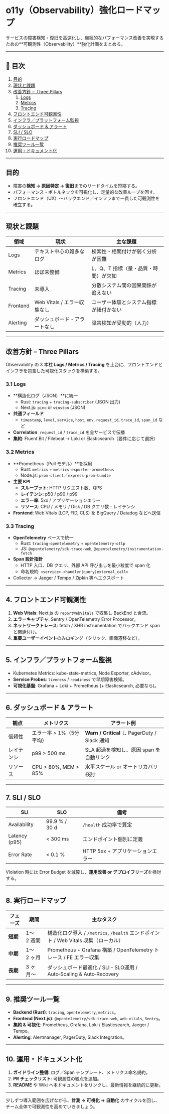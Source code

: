 # o11y（Observability）強化ロードマップ

サービスの障害検知・復旧を高速化し、継続的なパフォーマンス改善を実現するための**可観測性（Observability）**強化計画をまとめる。

---

## 📑 目次

1. [目的](#目的)
2. [現状と課題](#現状と課題)
3. [改善方針 ─ Three Pillars](#改善方針--three-pillars)
   1. [Logs](#31-logs)
   2. [Metrics](#32-metrics)
   3. [Tracing](#33-tracing)
4. [フロントエンド可観測性](#4-フロントエンド可観測性)
5. [インフラ／プラットフォーム監視](#5-インフラプラットフォーム監視)
6. [ダッシュボード & アラート](#6-ダッシュボード--アラート)
7. [SLI / SLO](#7-sli--slo)
8. [実行ロードマップ](#8-実行ロードマップ)
9. [推奨ツール一覧](#9-推奨ツール一覧)
10. [運用・ドキュメント化](#10-運用ドキュメント化)

---

## 目的

* 障害の**検知 → 原因特定 → 復旧**までのリードタイムを短縮する。
* パフォーマンス・ボトルネックを可視化し、定量的な改善ループを回す。
* フロントエンド（UX）〜バックエンド／インフラまで一貫した可観測性を確立する。

---

## 現状と課題

| 領域 | 現状 | 主な課題 |
|------|------|-----------|
| Logs | テキスト中心の雑多なログ | 検索性・相関付けが弱く分析が困難 |
| Metrics | ほぼ未整備 | L、Q、T 指標（量・品質・時間）が欠如 |
| Tracing | 未導入 | 分散システム間の因果関係が追えない |
| Frontend | Web Vitals / エラー収集なし | ユーザー体験とシステム指標が紐付かない |
| Alerting | ダッシュボード・アラートなし | 障害検知が受動的（人力）|

---

## 改善方針 – Three Pillars

Observability の 3 本柱 **Logs / Metrics / Tracing** を土台に、フロントエンドとインフラを包含した可視化スタックを構築する。

### 3.1 Logs

* **構造化ログ（JSON）**に統一
  * Rust: `tracing` + `tracing-subscriber` (JSON 出力)
  * Next.js: `pino` or `winston` (JSON)
* **共通フィールド**
  * `timestamp`, `level`, `service`, `host`, `env`, `request_id`, `trace_id`, `span_id` など
* **Correlation**: `request_id` / `trace_id` を全サービスで伝播
* **集約**: Fluent Bit / Filebeat → Loki or Elasticsearch（要件に応じて選択）

### 3.2 Metrics

* **Prometheus（Pull モデル）**を採用
  * Rust: `metrics` + `metrics-exporter-prometheus`
  * Node.js: `prom-client`／`express-prom-bundle`
* **主要 KPI**
  * **スループット**: HTTP リクエスト数、QPS
  * **レイテンシ**: p50 / p90 / p99
  * **エラー率**: 5xx / アプリケーションエラー
  * **リソース**: CPU / メモリ / Disk / DB クエリ数・レイテンシ
* **Frontend**: Web Vitals (LCP, FID, CLS) を BigQuery / Datadog などへ送信

### 3.3 Tracing

* **OpenTelemetry** ベースで統一
  * Rust: `tracing-opentelemetry` + `opentelemetry-otlp`
  * JS: `@opentelemetry/sdk-trace-web`, `@opentelemetry/instrumentation-fetch`
* **Span 設計指針**
  * HTTP 入口、DB クエリ、外部 API 呼び出しを最小粒度で span 化
  * 命名規約: `<service>.<handler|query|external_call>`
* Collector → Jaeger / Tempo / Zipkin 等へエクスポート

---

## 4. フロントエンド可観測性

1. **Web Vitals**: Next.js の `reportWebVitals` で収集し BackEnd と合流。
2. **エラーキャプチャ**: Sentry / OpenTelemetry Error Processor。
3. **ネットワークトレース**: fetch / XHR instrumentation でバックエンド span と関連付け。
4. **重要ユーザーイベント**のみロギング（クリック、画面遷移など）。

---

## 5. インフラ／プラットフォーム監視

* Kubernetes Metrics: kube-state-metrics, Node Exporter, cAdvisor。
* **Service Probes**: `liveness` / `readiness` で早期障害検知。
* **可視化基盤**: Grafana + Loki + Prometheus (+ Elasticsearch, 必要なら)。

---

## 6. ダッシュボード & アラート

| 観点 | メトリクス | アラート例 |
|------|-----------|-------------|
| 信頼性 | エラー率 > 1%（5分平均） | **Warn / Critical** し PagerDuty / Slack 通知 |
| レイテンシ | p99 > 500 ms | SLA 超過を検知し、原因 span を自動リンク |
| リソース | CPU > 80%, MEM > 85% | 水平スケール or オートリカバリ検討 |

---

## 7. SLI / SLO

| SLI | SLO | 備考 |
|-----|-----|------|
| Availability | 99.9 % / 30 d | `/health` 成功率で算定 |
| Latency (p95) | < 300 ms | エンドポイント個別に定義 |
| Error Rate | < 0.1 % | HTTP 5xx + アプリケーションエラー |

Violation 時には Error Budget を減算し、**運用改善 or デプロイフリーズ**を検討する。

---

## 8. 実行ロードマップ

| フェーズ | 期間 | 主なタスク |
|---------|------|-------------|
| **短期** | 1〜2 週間 | 構造化ログ導入 / `/metrics`, `/health` エンドポイント / Web Vitals 収集（ローカル） |
| **中期** | 1〜2 ヶ月 | Prometheus + Grafana 構築 / OpenTelemetry トレース / FE エラー収集 |
| **長期** | 3 ヶ月〜 | ダッシュボード最適化 / SLI・SLO運用 / Auto‑Scaling & Auto‑Recovery |

---

## 9. 推奨ツール一覧

* **Backend (Rust)**: `tracing`, `opentelemetry`, `metrics`。
* **Frontend (Next.js)**: `@opentelemetry/sdk-trace-web`, `web-vitals`, `Sentry`。
* **集約 & 可視化**: Prometheus, Grafana, Loki / Elasticsearch, Jaeger / Tempo。
* **Alerting**: Alertmanager, PagerDuty, Slack Integration。

---

## 10. 運用・ドキュメント化

1. **ガイドライン整備**: ログ／Span テンプレート、メトリクス命名規約。
2. **PR チェックリスト**: 可観測性の観点を追加。
3. **README** や Wiki へ本ドキュメントをリンクし、最新情報を継続的に更新。

---

少しずつ導入範囲を広げながら、**計測 → 可視化 → 自動化** のサイクルを回し、チーム全体で可観測性を高めていきましょう。
